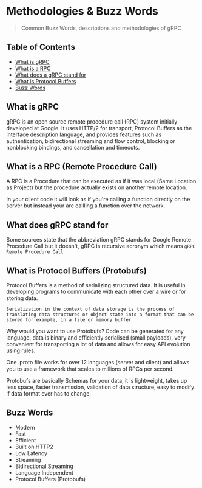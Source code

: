 # Methodologies & Buzz Words
> Common Buzz Words, descriptions and methodologies of gRPC

## Table of Contents
- [What is gRPC](#what-is-grpc)
- [What is a RPC](#what-is-a-rpc)
- [What does a gRPC stand for](#what-does-grpc-stand-for)
- [What is Protocol Buffers](#what-is-protocol-buffers)
- [Buzz Words](#buzz-words)

## What is gRPC
gRPC is an open source remote procedure call (RPC) system initially developed at Google. 
It uses HTTP/2 for transport, Protocol Buffers as the interface description language, and provides features such as authentication, bidirectional streaming and flow control, blocking or nonblocking bindings, and cancellation and timeouts.

## What is a RPC (Remote Procedure Call)
A RPC is a Procedure that can be executed as if it was local (Same Location as Project) but the procedure actually exists on another remote location.

In your client code it will look as if you're calling a function directly on the server but instead your are callling a function over the network.

## What does gRPC stand for
Some sources state that the abbreviation gRPC stands for Google Remote Procedure Call but it doesn't, gRPC is recursive acronym which means `gRPC Remote Procedure Call`

## What is Protocol Buffers (Protobufs)
Protocol Buffers is a method of serializing structured data. It is useful in developing programs to communicate with each other over a wire or for storing data.

`Serialization in the context of data storage is the process of translating data structures or object state into a format that can be stored for example, in a file or memory buffer`

Why would you want to use Protobufs? Code can be generated for any language, data is binary and efficiently serialised (small payloads), very convenient for transporting a lot of data and allows for easy API evolution using rules.

One .proto file works for over 12 languages (server and client) and allows you to use a framework that scales to millions of RPCs per second.

Protobufs are basically Schemas for your data, it is lightweight, takes up less space, faster transmission, validation of data structure, easy to modify if data format ever has to change.

## Buzz Words
- Modern
- Fast
- Efficient
- Built on HTTP2
- Low Latency
- Streaming
- Bidirectional Streaming
- Language Independent
- Protocol Buffers (Protobufs)



